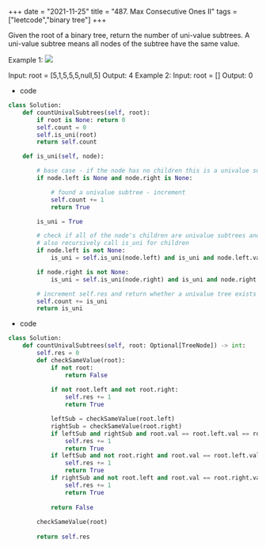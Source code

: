 +++ 
date = "2021-11-25"
title = "487. Max Consecutive Ones II"
tags = ["leetcode","binary tree"]
+++

Given the root of a binary tree, return the number of uni-value subtrees.
A uni-value subtree means all nodes of the subtree have the same value.
 
Example 1:
![](https://assets.leetcode.com/uploads/2020/08/21/unival_e1.jpg)

Input: root = [5,1,5,5,5,null,5] Output: 4 
Example 2:
Input: root = [] Output: 0

- code
```py
class Solution:
    def countUnivalSubtrees(self, root):
        if root is None: return 0
        self.count = 0
        self.is_uni(root)
        return self.count

    def is_uni(self, node):

        # base case - if the node has no children this is a univalue subtree
        if node.left is None and node.right is None:

            # found a univalue subtree - increment
            self.count += 1
            return True

        is_uni = True

        # check if all of the node's children are univalue subtrees and if they have the same value
        # also recursively call is_uni for children
        if node.left is not None:
            is_uni = self.is_uni(node.left) and is_uni and node.left.val == node.val

        if node.right is not None:
            is_uni = self.is_uni(node.right) and is_uni and node.right.val == node.val

        # increment self.res and return whether a univalue tree exists here
        self.count += is_uni
        return is_uni
```
- code
```py
class Solution:
    def countUnivalSubtrees(self, root: Optional[TreeNode]) -> int:
        self.res = 0
        def checkSameValue(root):
            if not root:
                return False
            
            if not root.left and not root.right:
                self.res += 1
                return True

            leftSub = checkSameValue(root.left)
            rightSub = checkSameValue(root.right)
            if leftSub and rightSub and root.val == root.left.val == root.right.val:
                self.res += 1
                return True
            if leftSub and not root.right and root.val == root.left.val:
                self.res += 1
                return True
            if rightSub and not root.left and root.val == root.right.val:
                self.res += 1
                return True
            
            return False
        
        checkSameValue(root)
        
        return self.res
```
